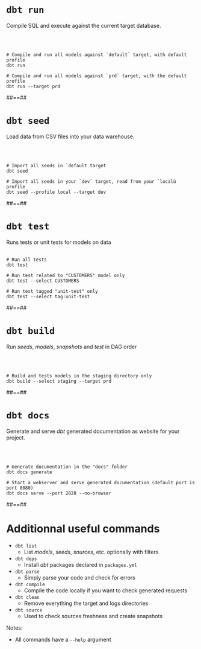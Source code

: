 <!-- .slide: class="with-code"-->
# `dbt run`

Compile SQL and execute against the current target database.

<br/><br/>
```bash[]
# Compile and run all models against `default` target, with default profile
dbt run

# Compile and run all models against `prd` target, with the default profile
dbt run --target prd
```

##==##
<!-- .slide: class="with-code"-->
# `dbt seed`

Load data from CSV files into your data warehouse.

<br/><br/>
```bash[]
# Import all seeds in `default target
dbt seed

# Import all seeds in your `dev` target, read from your `localù profile
dbt seed --profile local --target dev
```

##==##
<!-- .slide: class="with-code"-->
# `dbt test`

Runs tests or unit tests for models on data
<br><br>

```bash[]
# Run all tests
dbt test

# Run test related to "CUSTOMERS" model only
dbt test --select CUSTOMERS

# Run test tagged "unit-test" only
dbt test --select tag:unit-test
```

##==##
<!-- .slide: class="with-code"-->
# `dbt build`

Run _seeds_, _models_, _snapshots_ and _test_ in DAG order

<br/><br/>
```bash[]
# Build and tests models in the staging directory only
dbt build --select staging --target prd
```

##==##
<!-- .slide: class="with-code"-->
# `dbt docs`

Generate and serve _dbt_ generated documentation as website for your project.

<br/><br/>
```bash[]
# Generate documentation in the "docs" folder
dbt docs generate

# Start a webserver and serve generated documentation (default port is port 8080)
dbt docs serve --port 2828 --no-browser
```

##==##
<!-- .slide: class="with-code"-->
# Additionnal useful commands

* `dbt list`
  * List _models_, _seeds_, _sources_, etc. optionally with filters
* `dbt deps`
  * Install _dbt_ packages declared in `packages.yml`
* `dbt parse`
  * Simply parse your code and check for errors
* `dbt compile`
  * Compile the code locally if you want to check generated requests
* `dbt clean`
  * Remove everything the target and logs directories
* `dbt source`
  * Used to check sources freshness and create snapshots

Notes:
- All commands have a `--help` argument
